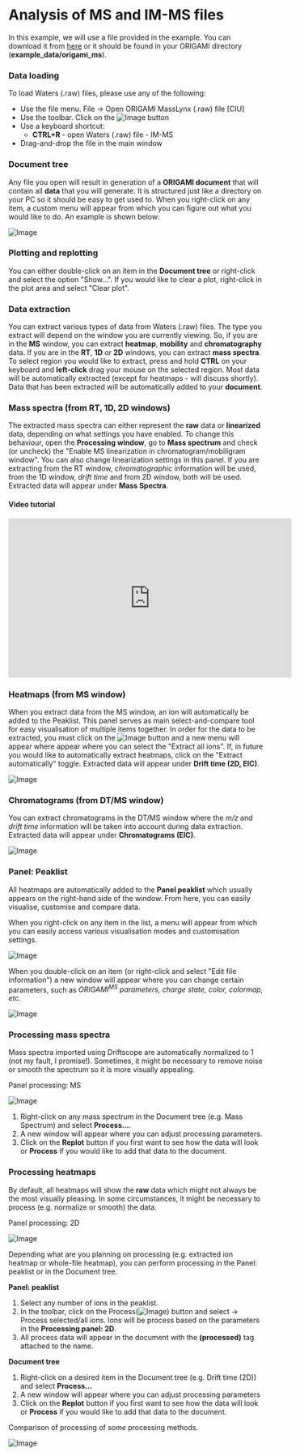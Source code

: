 # Analysis of MS and IM-MS files
In this example, we will use a file provided in the example. You can download it from [here](../example-files/ORIGAMI_ConA_z20.raw.zip) or it should be found in your ORIGAMI directory (**example_data/origami_ms**).

### Data loading
To load Waters (.raw) files, please use any of the following:

* Use the file menu. File -> Open ORIGAMI MassLynx (.raw) file [CIU]
* Use the toolbar. Click on the ![Image](img/origami-data-icon.png) button
* Use a keyboard shortcut:
    - **CTRL+R** - open Waters (.raw) file - IM-MS   
* Drag-and-drop the file in the main window

### Document tree
Any file you open will result in generation of a **ORIGAMI document** that will contain all **data** that you will generate. It is structured just like a directory on your PC so it should be easy to get used to. When you right-click on any item, a custom menu will appear from which you can figure out what you would like to do. An example is shown below: 

![Image](img/document-tree.png)

### Plotting and replotting
You can either double-click on an item in the **Document tree** or right-click and select the option "Show...". If you would like to clear a plot, right-click in the plot area and select "Clear plot".

### Data extraction
You can extract various types of data from Waters (.raw) files. The type you extract will depend on the window you are currently viewing. So, if you are in the **MS** window, you can extract **heatmap**, **mobility** and **chromatography** data. If you are in the **RT**, **1D** or **2D** windows, you can extract **mass spectra**. To select region you would like to extract, press and hold **CTRL** on your keyboard and **left-click** drag your mouse on the selected region. Most data will be automatically extracted (except for heatmaps - will discuss shortly). Data that has been extracted will be automatically added to your **document**. 


### Mass spectra (from RT, 1D, 2D windows)
The extracted mass spectra can either represent the **raw** data or **linearized** data, depending on what settings you have enabled. To change this behaviour, open the **Processing window**, go to **Mass spectrum** and check (or uncheck) the "Enable MS linearization in chromatogram/mobiligram window". You can also change linearization settings in this panel. If you are extracting from the RT window, *chromatographic* information will be used, from the 1D window, *drift time* and from 2D window, both will be used. Extracted data will appear under **Mass Spectra**.


#### Video tutorial

<iframe width="560" height="315" src="https://www.youtube.com/embed/OlWHNPCZEgg" frameborder="0" allow="accelerometer; autoplay; encrypted-media; gyroscope; picture-in-picture" allowfullscreen></iframe>


### Heatmaps (from MS window)
When you extract data from the MS window, an ion will automatically be added to the Peaklist. This panel serves as main select-and-compare tool for easy visualisation of multiple items together. In order for the data to be extracted, you must click on the ![Image](img/extract-icon.png) button and a new menu will appear where appear where you can select the "Extract all ions". If, in future you would like to automatically extract heatmaps, click on the "Extract automatically" toggle. Extracted data will appear under **Drift time (2D, EIC)**.

![Image](img/extract-heatmap-from-ms.png)

### Chromatograms (from DT/MS window)
You can extract chromatograms in the DT/MS window where the *m/z* and *drift time* information will be taken into account during data extraction. Extracted data will appear under **Chromatograms (EIC)**.

![Image](img/extract-rt-from-dtms.png)


### Panel: Peaklist
All heatmaps are automatically added to the **Panel peaklist** which usually appears on the right-hand side of the window. From here, you can easily visualise, customise and compare data. 

When you right-click on any item in the list, a menu will appear from which you can easily access various visualisation modes and customisation settings.

![Image](img/panel-ion-list-right-click-menu.png)

When you double-click on an item (or right-click and select "Edit file information") a new window will appear where you can change certain parameters, such as *ORIGAMI<sup>MS</sup> parameters, charge state, color, colormap, etc*.

![Image](img/panel-ion-list-customise-item.png)


### Processing mass spectra
Mass spectra imported using Driftscope are automatically normalized to 1 (not my fault, I promise!). Sometimes, it might be necessary to remove noise or smooth the spectrum so it is more visually appealing. 

Panel processing: MS

![Image](img/panel-process-MS.png)

1. Right-click on any mass spectrum in the Document tree (e.g. Mass Spectrum) and select **Process...**.
2. A new window will appear where you can adjust processing parameters.
3. Click on the **Replot** button if you first want to see how the data will look or **Process** if you would like to add that data to the document.


### Processing heatmaps
By default, all heatmaps will show the **raw** data which might not always be the most visually pleasing. In some circumstances, it might be necessary to process (e.g. normalize or smooth) the data. 

Panel processing: 2D

![Image](img/panel_process_2D.png)

Depending what are you planning on processing (e.g. extracted ion heatmap or whole-file heatmap), you can perform processing in the Panel: peaklist or in the Document tree. 

**Panel: peaklist**
1. Select any number of ions in the peaklist.
2. In the toolbar, click on the Process(![Image](img/process-icon.png)) button and select -> Process selected/all ions. Ions will be process based on the parameters in the **Processing panel: 2D**. 
3. All process data will appear in the document with the **(processed)** tag attached to the name.

**Document tree**
1. Right-click on a desired item in the Document tree (e.g. Drift time (2D)) and select **Process...**
2. A new window will appear where you can adjust processing parameters
3. Click on the **Replot** button if you first want to see how the data will look or **Process** if you would like to add that data to the document.

Comparison of processing of *some* processing methods. 

![Image](img/heatmap-processing.png)
